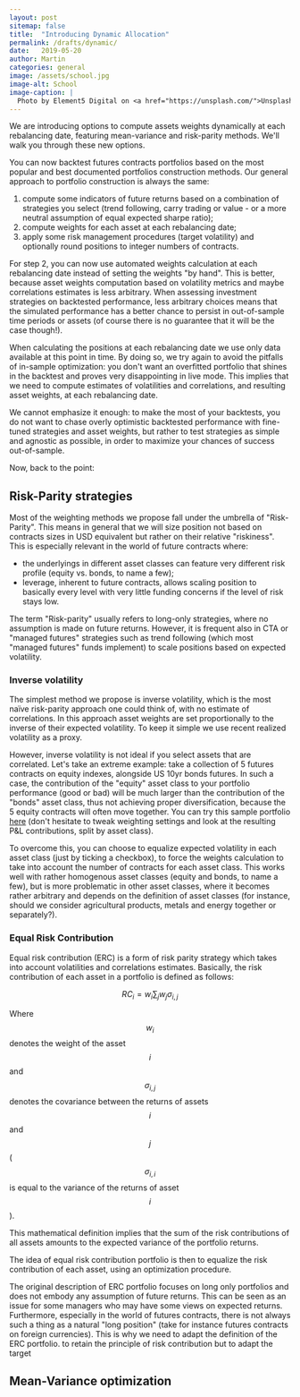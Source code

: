 ```yaml
---
layout: post
sitemap: false
title:  "Introducing Dynamic Allocation"
permalink: /drafts/dynamic/
date:   2019-05-20
author: Martin
categories: general
image: /assets/school.jpg
image-alt: School 
image-caption: |
  Photo by Element5 Digital on <a href="https://unsplash.com/">Unsplash.com</a>
---
```


We are introducing options to compute assets weights dynamically at each rebalancing date, featuring mean-variance and risk-parity methods. We'll walk you through these new options.
<!--more-->

You can now backtest futures contracts portfolios based on the most popular and best documented portfolios construction methods. Our general approach to portfolio construction is always the same:

1. compute some indicators of future returns based on a combination of  strategies you select (trend following, carry trading or value - or a more neutral assumption of equal expected sharpe ratio);
2. compute weights for each asset at each rebalancing date; 
3. apply some risk management procedures (target volatility) and optionally round positions to integer numbers of contracts.

For step 2, you can now use automated weights calculation at each rebalancing date instead of setting the weights "by hand". This is better, because asset weights computation based on volatility metrics and maybe correlations estimates is less arbitrary. When assessing investment strategies on backtested performance, less arbitrary choices means that the simulated performance has a better chance to persist in out-of-sample time periods or assets (of course there is no guarantee that it will be the case though!).

When calculating the positions at each rebalancing date we use only data available at this point in time. By doing so, we try again to avoid the pitfalls of in-sample optimization: you don't want an overfitted portfolio that shines in the backtest and proves very disappointing in live mode. This implies that we need to compute estimates of volatilities and correlations, and resulting asset weights, at each rebalancing date.

We cannot emphasize it enough: to make the most of your backtests, you do not want to chase overly optimistic backtested performance with fine-tuned strategies and asset weights, but rather to test strategies as simple and agnostic as possible, in order to maximize your chances of success out-of-sample.

Now, back to the point:

## Risk-Parity strategies

Most of the weighting methods we propose fall under the umbrella of "Risk-Parity". This means in general that we will size position not based on contracts sizes in USD equivalent but rather on their relative "riskiness". This is especially relevant in the world of future contracts where:

- the underlyings in different asset classes can feature very different risk profile (equity vs. bonds, to name a few);
- leverage, inherent to future contracts, allows scaling position to basically every level with very little funding concerns if the level of risk stays low.

The term "Risk-parity" usually refers to long-only strategies, where no assumption is made on future returns. However, it is frequent also in CTA or "managed futures" strategies such as trend following (which most "managed futures" funds implement) to scale positions based on expected volatility.

### Inverse volatility

The simplest method we propose is inverse volatility, which is the most naïve risk-parity approach one could think of, with no estimate of correlations. In this approach asset weights are set proportionally to the inverse of their expected volatility. To keep it simple we use recent realized volatility as a proxy. 

However, inverse volatility is not ideal if you select assets that are correlated. Let's take an extreme example: take a collection of 5 futures contracts on equity indexes, alongside US 10yr bonds futures. In such a case, the contribution of the "equity" asset class to your portfolio performance (good or bad) will be much larger than the contribution of the "bonds" asset class, thus not achieving proper diversification, because the 5 equity contracts will often move together. You can try this sample portfolio [here](/backtest/QWUsQtrhH) (don't hesitate to tweak weighting settings and look at the resulting P&L contributions, split by asset class).

To overcome this, you can choose to equalize expected volatility in each asset class (just by ticking a checkbox), to force the weights calculation to take into account the number of contracts for each asset class. This works well with rather homogenous asset classes (equity and bonds, to name a few), but is more problematic in other asset classes, where it becomes rather arbitrary and depends on the definition of asset classes (for instance, should we consider agricultural products, metals and energy together or separately?).

### Equal Risk Contribution

Equal risk contribution (ERC) is a form of risk parity strategy which takes into account volatilities and correlations estimates. Basically, the risk contribution of each asset in a portfolio is defined as follows:

$$ RC_i = w_i \sum_{j}{w_j \sigma_{i,j}} $$

Where $$w_i$$ denotes the weight of the asset $$i$$ and $$\sigma_{i,j}$$ denotes the covariance between the returns of assets $$i$$ and $$j$$ ($$\sigma_{i,i}$$ is equal to the variance of the returns of asset $$i$$).

This mathematical definition implies that the sum of the risk contributions of all assets amounts to the expected variance of the portfolio returns. 

The idea of equal risk contribution portfolio is then to equalize the risk contribution of each asset, using an optimization procedure.

The original description of ERC portfolio focuses on long only portfolios and does not embody any assumption of future returns. This can be seen as an issue for some managers who may have some views on expected returns. Furthermore, especially in the world of futures contracts, there is not always such a thing as a natural "long position" (take for instance futures contracts on foreign currencies). This is why we need to adapt the definition of the ERC portfolio. to retain the principle of risk contribution but to adapt the target 

## Mean-Variance optimization